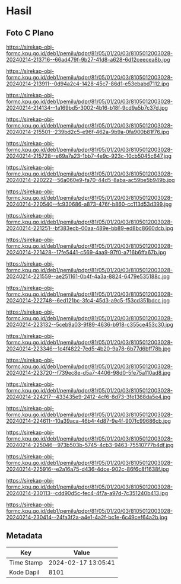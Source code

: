 # Hasil

## Foto C Plano

https://sirekap-obj-formc.kpu.go.id/deb1/pemilu/pdpr/81/05/01/20/03/8105012003028-20240214-213716--66ad479f-9b27-41d8-a628-6d12ceecea8b.jpg

https://sirekap-obj-formc.kpu.go.id/deb1/pemilu/pdpr/81/05/01/20/03/8105012003028-20240214-213911--0d94a2c4-1428-45c7-86d1-e53ebabd7112.jpg

https://sirekap-obj-formc.kpu.go.id/deb1/pemilu/pdpr/81/05/01/20/03/8105012003028-20240214-214134--1a169bd5-3002-4b16-b18f-9cd9a5b7c37d.jpg

https://sirekap-obj-formc.kpu.go.id/deb1/pemilu/pdpr/81/05/01/20/03/8105012003028-20240214-215501--239bd2c5-e96f-462a-9b9a-0fa900b81f76.jpg

https://sirekap-obj-formc.kpu.go.id/deb1/pemilu/pdpr/81/05/01/20/03/8105012003028-20240214-215728--e69a7a23-1bb7-4e9c-923c-10cb5045c647.jpg

https://sirekap-obj-formc.kpu.go.id/deb1/pemilu/pdpr/81/05/01/20/03/8105012003028-20240214-220222--56a060e9-fa70-44d5-8aba-ac59be5b949b.jpg

https://sirekap-obj-formc.kpu.go.id/deb1/pemilu/pdpr/81/05/01/20/03/8105012003028-20240214-220540--fc930686-a873-476f-b860-cc113d53d399.jpg

https://sirekap-obj-formc.kpu.go.id/deb1/pemilu/pdpr/81/05/01/20/03/8105012003028-20240214-221251--bf383ecb-00aa-489e-bb89-ed8bc8660dcb.jpg

https://sirekap-obj-formc.kpu.go.id/deb1/pemilu/pdpr/81/05/01/20/03/8105012003028-20240214-221428--17fe5441-c569-4aa9-97f0-a716b6ffa67b.jpg

https://sirekap-obj-formc.kpu.go.id/deb1/pemilu/pdpr/81/05/01/20/03/8105012003028-20240214-221559--ae251161-0b4f-4a3a-8824-6479e535188c.jpg

https://sirekap-obj-formc.kpu.go.id/deb1/pemilu/pdpr/81/05/01/20/03/8105012003028-20240214-222748--6ed121bc-3fc4-45d3-a9c5-f53cd351bdcc.jpg

https://sirekap-obj-formc.kpu.go.id/deb1/pemilu/pdpr/81/05/01/20/03/8105012003028-20240214-223132--5ceb9a03-9f89-4636-b918-c355ce453c30.jpg

https://sirekap-obj-formc.kpu.go.id/deb1/pemilu/pdpr/81/05/01/20/03/8105012003028-20240214-223346--1c4f4822-7ed5-4b20-9a78-6b77d6bff78b.jpg

https://sirekap-obj-formc.kpu.go.id/deb1/pemilu/pdpr/81/05/01/20/03/8105012003028-20240214-223720--f739ec8e-d5a7-4406-98d0-5fe75a110ad8.jpg

https://sirekap-obj-formc.kpu.go.id/deb1/pemilu/pdpr/81/05/01/20/03/8105012003028-20240214-224217--433435e9-2412-4cf6-8d73-3fe1368da5e4.jpg

https://sirekap-obj-formc.kpu.go.id/deb1/pemilu/pdpr/81/05/01/20/03/8105012003028-20240214-224611--10a39aca-46b4-4d87-9e4f-907fc99686cb.jpg

https://sirekap-obj-formc.kpu.go.id/deb1/pemilu/pdpr/81/05/01/20/03/8105012003028-20240214-225046--973b503b-5745-4cb3-9463-75510777b4df.jpg

https://sirekap-obj-formc.kpu.go.id/deb1/pemilu/pdpr/81/05/01/20/03/8105012003028-20240214-225916--e2a16a75-d436-4dce-902c-86f6c8f1638f.jpg

https://sirekap-obj-formc.kpu.go.id/deb1/pemilu/pdpr/81/05/01/20/03/8105012003028-20240214-230113--cdd90d5c-fec4-4f7a-a97d-7c351240b413.jpg

https://sirekap-obj-formc.kpu.go.id/deb1/pemilu/pdpr/81/05/01/20/03/8105012003028-20240214-230414--24fa3f2a-a4e1-4a2f-bc1e-6c49cef64a2b.jpg


## Metadata

| Key        | Value               |
| ---------- | ------------------- |
| Time Stamp | 2024-02-17 13:05:41 |
| Kode Dapil | 8101                |



